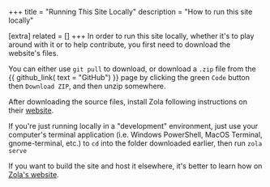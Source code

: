 +++
title = "Running This Site Locally"
description = "How to run this site locally"

[extra]
related = []
+++
In order to run this site locally, whether it's to play around with it or to help contribute, you first need to download the website's files.

You can either use `git pull` to download, or download a `.zip` file from the {{ github_link( text = "GitHub") }} page by clicking the green `Code` button then `Download ZIP`, and then unzip somewhere.

After downloading the source files, install Zola following instructions on their [website](https://www.getzola.org/documentation/getting-started/installation/).

If you're just running locally in a "development" environment, just use your computer's terminal application (i.e. Windows PowerShell, MacOS Terminal, gnome-terminal, etc.) to `cd` into the folder downloaded earlier, then run `zola serve`

If you want to build the site and host it elsewhere, it's better to learn how on [Zola's website](https://www.getzola.org/documentation/getting-started/overview/).